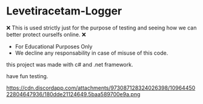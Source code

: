 # Levetiracetam-Logger

❌ This is used strictly just for the purpose of testing and seeing how we can better protect ourselfs online. ❌ 

- For Educational Purposes Only
- We decline any responsability in case of misuse of this code.

this project was made with c# and .net framework.

have fun testing.

https://cdn.discordapp.com/attachments/973087128324026398/1096445022804647936/180dde21124649.5baa589700e9a.png

